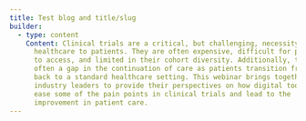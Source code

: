```yaml
---
title: Test blog and title/slug
builder:
  - type: content
    Content: Clinical trials are a critical, but challenging, necessity in providing
      healthcare to patients. They are often expensive, difficult for patients
      to access, and limited in their cohort diversity. Additionally, there is
      often a gap in the continuation of care as patients transition from trials
      back to a standard healthcare setting. This webinar brings together five
      industry leaders to provide their perspectives on how digital tools will
      ease some of the pain points in clinical trials and lead to the
      improvement in patient care.
---
```

